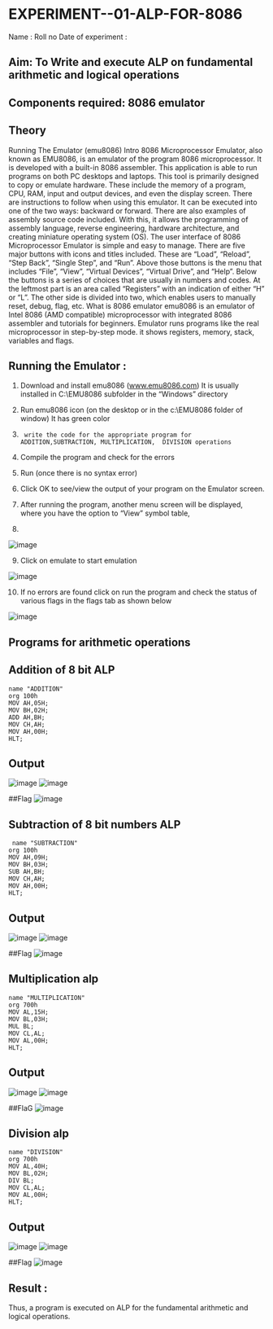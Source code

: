 # EXPERIMENT--01-ALP-FOR-8086
Name :
Roll no 
Date of experiment :





## Aim: To Write and execute ALP on fundamental arithmetic and logical operations
## Components required: 8086  emulator 
## Theory 
Running The Emulator (emu8086) Intro 8086 Microprocessor Emulator, also known as EMU8086, is an emulator of the program 8086 microprocessor. It is developed with a built-in 8086 assembler. This application is able to run programs on both PC desktops and laptops. This tool is primarily designed to copy or emulate hardware. These include the memory of a program, CPU, RAM, input and output devices, and even the display screen. There are instructions to follow when using this emulator. It can be executed into one of the two ways: backward or forward. There are also examples of assembly source code included. With this, it allows the programming of assembly language, reverse engineering, hardware architecture, and creating miniature operating system (OS). The user interface of 8086 Microprocessor Emulator is simple and easy to manage. There are five major buttons with icons and titles included. These are “Load”, “Reload”, “Step Back”, “Single Step”, and “Run”. Above those buttons is the menu that includes “File”, “View”, “Virtual Devices”, “Virtual Drive”, and “Help”. Below the buttons is a series of choices that are usually in numbers and codes. At the leftmost part is an area called “Registers” with an indication of either “H” or “L”. The other side is divided into two, which enables users to manually reset, debug, flag, etc. What is 8086 emulator emu8086 is an emulator of Intel 8086 (AMD compatible) microprocessor with integrated 8086 assembler and tutorials for beginners. Emulator runs programs like the real microprocessor in step-by-step mode. it shows registers, memory, stack, variables and flags.


 ## Running the Emulator :
1.	Download and install emu8086 (www.emu8086.com) It is usually installed in C:\EMU8086 subfolder in the “Windows” directory
2.	  Run  emu8086 icon (on the desktop or in the c:\EMU8086 folder of window) It has green color 
 
 
3.		write the code for the appropriate program for ADDITION,SUBTRACTION, MULTIPLICATION,  DIVISION operations 

4.	 Compile the program and check for the errors 
5.	Run (once there is no syntax error) 

6.	Click OK to see/view the output of your program on the Emulator screen. 


7.	After running the program, another menu screen will be displayed, where you have the option to “View” symbol table,
8.	 


![image](https://user-images.githubusercontent.com/36288975/189273263-d65baae9-4b8f-4723-afb3-c0ffa4052b04.png)











9.	Click on emulate to start emulation 








![image](https://user-images.githubusercontent.com/36288975/189273273-9bb36ec1-e2e8-4892-8d35-37707332bfdc.png)








10.	If no errors are found click on run the program and check the status of various flags in the flags tab as shown below 






![image](https://user-images.githubusercontent.com/36288975/189273277-113a2a33-4a40-4ff8-95a5-ecd3a1f504fe.png)







## Programs for arithmetic  operations

## Addition  of 8 bit ALP 
```
name "ADDITION"
org 100h
MOV AH,05H;
MOV BH,02H;
ADD AH,BH;
MOV CH,AH;
MOV AH,00H;
HLT;
```

## Output  
![image](https://user-images.githubusercontent.com/94219798/189396723-c6714f91-27ce-4077-b91d-fbcee3ea16f5.png)
![image](https://user-images.githubusercontent.com/94219798/189396746-5be67ed8-8976-455e-a69a-bbbcef3feb3c.png)

##Flag
![image](https://user-images.githubusercontent.com/94219798/189396564-86ccdef3-197b-468b-ae6b-e79ec986aca8.png)

## Subtraction   of 8 bit numbers  ALP 
```
 name "SUBTRACTION"
org 100h
MOV AH,09H;
MOV BH,03H;
SUB AH,BH;
MOV CH,AH;
MOV AH,00H;
HLT;
```

## Output  
![image](https://user-images.githubusercontent.com/94219798/189396623-4f1a9ab4-eab6-4fac-ae9b-0e62f7ec07f4.png)
![image](https://user-images.githubusercontent.com/94219798/189396667-b515a91c-a8dd-4e75-ba27-fa06f5849c5f.png)

##Flag
![image](https://user-images.githubusercontent.com/94219798/189396805-3622c547-529d-41ee-8d85-3dc6465654b1.png)

## Multiplication alp 
```
name "MULTIPLICATION"
org 700h
MOV AL,15H;
MOV BL,03H;
MUL BL;
MOV CL,AL;
MOV AL,00H;
HLT;
```
 ## Output  
![image](https://user-images.githubusercontent.com/94219798/189396869-d2d2e515-b99c-41ea-851c-4ff392ef2fd9.png)
![image](https://user-images.githubusercontent.com/94219798/189396892-e3bd8565-3b88-48ca-bc4e-c13b3af1fd13.png)

##FlaG
![image](https://user-images.githubusercontent.com/94219798/189396946-5e13c6fc-a952-4c73-801e-5c4eb237c41e.png)


## Division alp 
```
name "DIVISION"
org 700h
MOV AL,40H;
MOV BL,02H;
DIV BL;
MOV CL,AL;
MOV AL,00H;
HLT;
```
## Output  
![image](https://user-images.githubusercontent.com/94219798/189396998-ea08dd21-808f-4685-8a31-af52284793d7.png)
![image](https://user-images.githubusercontent.com/94219798/189397029-94a768a9-b40b-480a-9e62-f100d0066080.png)

##Flag
![image](https://user-images.githubusercontent.com/94219798/189397073-3a070136-afc4-4b90-b8e9-d030fcc9ce8e.png)


## Result :
 
Thus, a program is executed on ALP for the fundamental arithmetic and logical operations.









